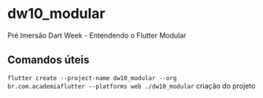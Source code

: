 # dw10_modular

Pré Imersão Dart Week - Entendendo o Flutter Modular

## Comandos úteis

`flutter create --project-name dw10_modular --org br.com.academiaflutter --platforms web ./dw10_modular` criação do projeto

